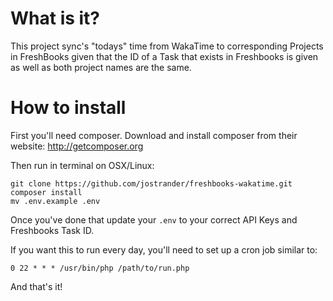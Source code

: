 # What is it?

This project sync's "todays" time from WakaTime to corresponding Projects in FreshBooks given that the ID of a Task that exists in Freshbooks is given as well as both project names are the same.

# How to install

First you'll need composer. Download and install composer from their website: http://getcomposer.org

Then run in terminal on OSX/Linux:

```
git clone https://github.com/jostrander/freshbooks-wakatime.git
composer install
mv .env.example .env
```

Once you've done that update your `.env` to your correct API Keys and Freshbooks Task ID. 

If you want this to run every day, you'll need to set up a cron job similar to:

`0 22 * * * /usr/bin/php /path/to/run.php`

And that's it!




